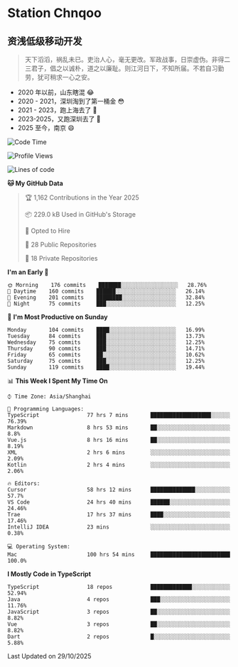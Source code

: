 # Station Chnqoo

## 资浅低级移动开发

> 天下滔滔，祸乱未已。吏治人心，毫无更改。军政战事，日崇虚伪。非得二三君子，倡之以诚朴，道之以廉耻。则江河日下，不知所届。不若自习勤劳，犹可稍求一心之安。

- 2020 年以前，山东瞎混 😂
- 2020 - 2021，深圳淘到了第一桶金 😳
- 2021 - 2023，跑上海去了 🙂
- 2023-2025，又跑深圳去了 👀
- 2025 至今，南京 😄

<!--START_SECTION:waka-->
![Code Time](http://img.shields.io/badge/Code%20Time-9%2C612%20hrs%2042%20mins-blue)

![Profile Views](http://img.shields.io/badge/Profile%20Views-21-blue)

![Lines of code](https://img.shields.io/badge/From%20Hello%20World%20I%27ve%20Written-331%20Thousand%20lines%20of%20code-blue)

**🐱 My GitHub Data** 

> 🏆 1,162 Contributions in the Year 2025
 > 
> 📦 229.0 kB Used in GitHub's Storage 
 > 
> 💼 Opted to Hire
 > 
> 📜 28 Public Repositories 
 > 
> 🔑 18 Private Repositories  
 > 
**I'm an Early 🐤** 

```text
🌞 Morning    176 commits    ███████░░░░░░░░░░░░░░░░░░   28.76% 
🌆 Daytime    160 commits    ██████░░░░░░░░░░░░░░░░░░░   26.14% 
🌃 Evening    201 commits    ████████░░░░░░░░░░░░░░░░░   32.84% 
🌙 Night      75 commits     ███░░░░░░░░░░░░░░░░░░░░░░   12.25%

```
📅 **I'm Most Productive on Sunday** 

```text
Monday       104 commits    ████░░░░░░░░░░░░░░░░░░░░░   16.99% 
Tuesday      84 commits     ███░░░░░░░░░░░░░░░░░░░░░░   13.73% 
Wednesday    75 commits     ███░░░░░░░░░░░░░░░░░░░░░░   12.25% 
Thursday     90 commits     ███░░░░░░░░░░░░░░░░░░░░░░   14.71% 
Friday       65 commits     ██░░░░░░░░░░░░░░░░░░░░░░░   10.62% 
Saturday     75 commits     ███░░░░░░░░░░░░░░░░░░░░░░   12.25% 
Sunday       119 commits    ████░░░░░░░░░░░░░░░░░░░░░   19.44%

```


📊 **This Week I Spent My Time On** 

```text
⌚︎ Time Zone: Asia/Shanghai

💬 Programming Languages: 
TypeScript               77 hrs 7 mins       ███████████████████░░░░░░   76.39% 
Markdown                 8 hrs 53 mins       ██░░░░░░░░░░░░░░░░░░░░░░░   8.8% 
Vue.js                   8 hrs 16 mins       ██░░░░░░░░░░░░░░░░░░░░░░░   8.19% 
XML                      2 hrs 6 mins        ░░░░░░░░░░░░░░░░░░░░░░░░░   2.09% 
Kotlin                   2 hrs 4 mins        ░░░░░░░░░░░░░░░░░░░░░░░░░   2.06%

🔥 Editors: 
Cursor                   58 hrs 12 mins      ██████████████░░░░░░░░░░░   57.7% 
VS Code                  24 hrs 40 mins      ██████░░░░░░░░░░░░░░░░░░░   24.46% 
Trae                     17 hrs 37 mins      ████░░░░░░░░░░░░░░░░░░░░░   17.46% 
IntelliJ IDEA            23 mins             ░░░░░░░░░░░░░░░░░░░░░░░░░   0.38%

💻 Operating System: 
Mac                      100 hrs 54 mins     █████████████████████████   100.0%

```

**I Mostly Code in TypeScript** 

```text
TypeScript               18 repos            █████████████░░░░░░░░░░░░   52.94% 
Java                     4 repos             ███░░░░░░░░░░░░░░░░░░░░░░   11.76% 
JavaScript               3 repos             ██░░░░░░░░░░░░░░░░░░░░░░░   8.82% 
Vue                      3 repos             ██░░░░░░░░░░░░░░░░░░░░░░░   8.82% 
Dart                     2 repos             █░░░░░░░░░░░░░░░░░░░░░░░░   5.88%

```



 Last Updated on 29/10/2025
<!--END_SECTION:waka-->

<!---
ChenqiaoStation/ChenqiaoStation is a ✨ special ✨ repository because its `README.md` (this file) appears on your GitHub profile.
You can click the Preview link to take a look at your changes.
--->
